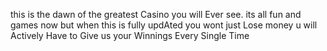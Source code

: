 this is the dawn of the greatest Casino you will Ever see. its all fun and games now but when this is fully updAted you wont just Lose money u will Actively Have to Give us your Winnings Every Single Time
